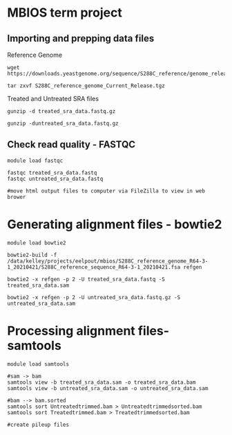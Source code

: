 # MBIOS term project 

## Importing and prepping data files

Reference Genome
```
wget https://downloads.yeastgenome.org/sequence/S288C_reference/genome_releases/S288C_reference_genome_Current_Release.tgz

tar zxvf S288C_reference_genome_Current_Release.tgz
```

Treated and Untreated SRA files
```
gunzip -d treated_sra_data.fastq.gz

gunzip -duntreated_sra_data.fastq.gz
```

## Check read quality - FASTQC
```
module load fastqc 

fastqc treated_sra_data.fastq
fastqc untreated_sra_data.fastq

#move html output files to computer via FileZilla to view in web brower
```
# Generating alignment files - bowtie2 
```
module load bowtie2

bowtie2-build -f /data/kelley/projects/eelpout/mbios/S288C_reference_genome_R64-3-1_20210421/S288C_reference_sequence_R64-3-1_20210421.fsa refgen

bowtie2 -x refgen -p 2 -U treated_sra_data.fastq -S treated_sra_data.sam

bowtie2 -x refgen -p 2 -U untreated_sra_data.fastq.gz -S untreated_sra_data.sam
```

# Processing alignment files- samtools
```
module load samtools 

#sam -> bam
samtools view -b treated_sra_data.sam -o treated_sra_data.bam
samtools view -b untreated_sra_data.sam -o untreated_sra_data.sam

#bam --> bam.sorted
samtools sort Untreatedtrimmed.bam > Untreatedtrimmedsorted.bam
samtools sort Treatedtrimmed.bam > Treatedtrimmedsorted.bam

#create pileup files 
```
